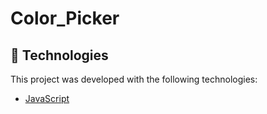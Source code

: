 # Color_Picker

## 🚀 Technologies
This project was developed with the following technologies:
- [JavaScript](https://developer.mozilla.org/pt-BR/docs/Web/JavaScript)
